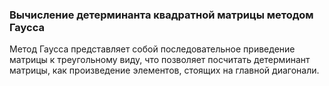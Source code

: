 ### Вычисление детерминанта квадратной матрицы методом Гаусса
Метод Гаусса представляет собой последовательное приведение матрицы к треугольному виду, что
позволяет посчитать детерминант матрицы, как произведение элементов, стоящих на главной
диагонали.
